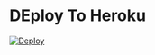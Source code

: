 # DEploy To Heroku
[![Deploy](https://www.herokucdn.com/deploy/button.svg)](https://github.com/57Yadier/link-directo)
